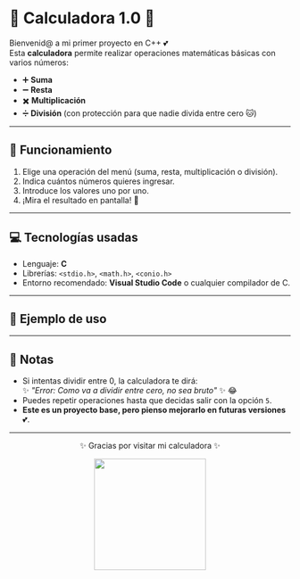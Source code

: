 # 🌸 Calculadora 1.0 🌸  

Bienvenid@ a mi primer proyecto en C++ 💕  
Esta **calculadora** permite realizar operaciones matemáticas básicas con varios números:  

- ➕ **Suma**  
- ➖ **Resta**  
- ✖️ **Multiplicación**  
- ➗ **División** (con protección para que nadie divida entre cero 🐱)  

---

## 🎀 Funcionamiento
1. Elige una operación del menú (suma, resta, multiplicación o división).  
2. Indica cuántos números quieres ingresar.  
3. Introduce los valores uno por uno.  
4. ¡Mira el resultado en pantalla! 🌸  

---

## 💻 Tecnologías usadas
- Lenguaje: **C**  
- Librerías: `<stdio.h>`, `<math.h>`, `<conio.h>`  
- Entorno recomendado: **Visual Studio Code** o cualquier compilador de C.  

---

## 🌈 Ejemplo de uso

---

## 🧸 Notas 
- Si intentas dividir entre 0, la calculadora te dirá:  
  ✨ *"Error: Como va a dividir entre cero, no sea bruto"* ✨ 😂  
- Puedes repetir operaciones hasta que decidas salir con la opción `5`.  
- **Este es un proyecto base, pero pienso mejorarlo en futuras versiones** 💕.  

---

<p align="center">✨ Gracias por visitar mi calculadora ✨</p>
<p align="center">
<img src="https://media.giphy.com/media/MDJ9IbxxvDUQM/giphy.gif" width="200">
</p>

